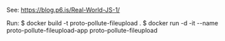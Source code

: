 See:
https://blog.p6.is/Real-World-JS-1/

Run:
$ docker build -t proto-pollute-fileupload .
$ docker run -d -it --name proto-pollute-fileupload-app proto-pollute-fileupload


